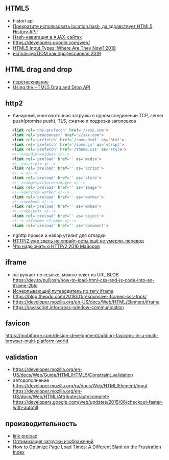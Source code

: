 ##  HTML5

 * histori api
 * [Прекратите использовать location.hash, да здравствует HTML5 History API!](https://habrahabr.ru/post/200106/)
 * [Hash-навигация в AJAX-сайтах](https://habrahabr.ru/post/114911/)
 * https://developers.google.com/web/
 * [HTML5 Input Types: Where Are They Now? 2019](https://www.smashingmagazine.com/2019/01/html5-input-types/)
 * [используй DOM как профессионал 2019](https://proglib.io/p/ne-pasi-zadnih-ispolzuy-dom-kak-professional-2019-09-11)

## HTML drag and drop

 * [перетаскивание](https://developer.mozilla.org/en-US/docs/Web/API/HTML_Drag_and_Drop_API/Drag_operations)
 * [Using the HTML5 Drag and Drop API](https://web.dev/articles/drag-and-drop?hl=en)


## http2

 * бинарный, многопоточная загрузка в одном соединении TCP, server push(promise push), TLS, сжатие и подрезка заголовков
 ```html
	<link rel='dns-prefetch' href='//xxx.com'>
	<link rel='preconnect' href='//xxx.com'>
	<link rel='prefetch' href='/some.html' as='html'>
	<link rel='prefetch' href='/some.js' as='script'>
	<link rel='prefetch' href='/theme.css' as='style'>
	<!--><audio><video> </-->
	<link rel='preload' href='' as='media'>
	<!--><script> </-->
	<link rel='preload' href='' as='script'>
	<!--> </-->
	<link rel='preload' href='' as='style'>
	<!--><img><picture><image> </-->
	<link rel='preload' href='' as='image'>
	<!-->service worker </-->
	<link rel='preload' href='' as='worker'>
	<!--><embed> </-->
	<link rel='preload' href='' as='embed'>
	<!--><object> </-->
	<link rel='preload' href='' as='object'>
	<!--> <iframe> <frame> </-->
	<link rel='preload' href='' as='document'>
 ```
 * nghttp прокси и набор утилит для отладки
 * [HTTP/2 уже здесь но спрайт-сеты ещё не умерли. перевод](https://habrahabr.ru/post/308862/)
 * [Что надо знать о HTTP/2 2016 Майоров](https://www.youtube.com/watch?v=4yyhqMh9FcY)

## iframe

 * загружает по ссылке, можно текст из URL BLOB https://dev.to/pulljosh/how-to-load-html-css-and-js-code-into-an-iframe-2blc
 * [Исчерпывающий путеводитель по тегу iframe](https://habr.com/ru/post/488516/)
 * https://blog.theodo.com/2018/01/responsive-iframes-css-trick/
 * https://developer.mozilla.org/en-US/docs/Web/HTML/Element/iframe
 * https://javascript.info/cross-window-communication

## favicon

https://mobiforge.com/design-development/adding-favicons-in-a-multi-browser-multi-platform-world

## validation

 * https://developer.mozilla.org/en-US/docs/Web/Guide/HTML/HTML5/Constraint_validation
 * автодополнение
    https://developer.mozilla.org/ru/docs/Web/HTML/Element/Input
    https://developer.mozilla.org/en-US/docs/Web/HTML/Attributes/autocomplete
    https://developers.google.com/web/updates/2015/06/checkout-faster-with-autofill

## производительность

 * [link preload](https://www.smashingmagazine.com/2016/02/preload-what-is-it-good-for/)
 * [Оптимизация загрузки изображений](https://habr.com/ru/post/482820/)
 * [How to Optimize Page Load Times: A Different Slant on the Frustration Index](https://calendar.perfplanet.com/2019/how-to-optimize-page-load-times-a-different-slant-on-the-frustration-index/)


